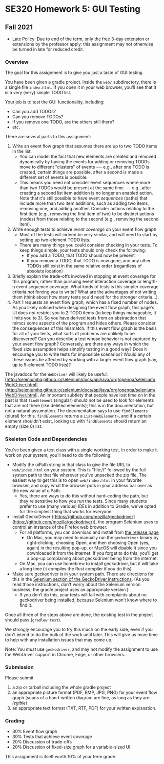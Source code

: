 
# SE320 Homework 5: GUI Testing
## Fall 2021

- Late Policy: Due to end of the term, only the free 3-day extension or extensions by the professor apply: this assignment may not otherwise be turned in late for reduced credit.

### Overview
The goal for this assignment is to give you just a taste of GUI testing.

You have been given a gradle project.  Inside the ```web/``` subdirectory, there is a single file ```index.html```.  If you open it in your web browser, you'll see that it is a very (very) simple TODO list.

Your job is to test the GUI functionality, including:

- Can you add TODOs?
- Can you remove TODOs?
- If you remove one TODO, are the others still there?
- etc.

There are several parts to this assignment:

1. Write an event flow graph that assumes there are up to two TODO items in the list.
    + You can model the fact that new elements are created and removed dynamically by having the events for adding or removing TODOs move to different "clusters" of events --- e.g., after one TODO is created, certain things are possible, after a second is made a different set of events is possible.
    + This means you need not consider event sequences where more than two TODOs would be present at
      the same time --- e.g., after creating a second list item addition is no longer an enabled action.  Note that it's still possible to have event *sequences* (paths) that include more than two item additions,
      such as adding two items, removing one, and adding another. Consider actions
      relating to the first item (e.g., removing the first item of two) to be distinct actions
      (nodes) from those relating to the second (e.g., removing the second item).
2. Write enough tests to achieve *event coverage* on your event flow graph
    + Most of the tests will indeed be very similar, and will need to start by setting up two-element TODO lists.
    + There are many things you could consider checking in your tests.  To keep things simple, your tests should only check the following:
        - If you add a TODO, that TODO should now be present
        - If you remove a TODO, that TODO is now gone, and any other TODOs still exist in the same relative order (regardless of absolute location)
3. Briefly explain the trade-offs involved in stopping at event coverage for this program, rather than pursuing event interaction coverage or length-n event sequence coverage.  What kinds of tests is this simpler coverage criteria *not* forcing you to write?  What are the advantages of not writing them (think about how many tests you'd need for the stronger criteria...).
4. Part 1 requests an event flow graph, which has a fixed number of nodes.  As you likely noticed when designing the event flow graph, this page's UI does *not* restrict you to 2 TODO items (to keep things manageable, it limits you to 3).  So you have derived tests from an abstraction that mimcs some aspects of the program and hides others.  Please consider the consequences of this mismatch.  If this event flow graph is the basis for all of your tests, what sorts of problems are unlikely to be discovered? Can you describe a test whose behavior is not captured by your event flow graph? Conversely, are there any ways in which the fixed size assumption helps simplify testing in a good way?  Does it encourage you to write tests for impossible scenarios?  Would any of these issues be affected by working with a larger event flow graph (say, up to 5-element TODO lists)?

The javadocs for the ```WebDriver``` will likely be useful: [http://seleniumhq.github.io/selenium/docs/api/java/org/openqa/selenium/WebDriver.html](http://seleniumhq.github.io/selenium/docs/api/java/org/openqa/selenium/WebDriver.html).  An important subtlety that people have lost time on in the past is that ```findElement``` (singular) should not be used to look for elements that are not there (like deleted elements); this is in the documentation, but not a natural assumption.  The documentation says to use ```findElements``` (plural) for this.  ```findElements``` returns a ```List<WebElement>```, and if a certain element shouldn't exist, looking up with ```findElements``` should return an empty (size 0) list.

### Skeleton Code and Dependencies
You've been given a test class with a single working test.  In order to make it work on your system, you'll need to do the following:

- Modify the uiPath string in that class to give the file URL to ```web/index.html``` on your system.  This is "file://" followed by the full system path to that file wherever you've unpacked the zip file.  The easiest way to get this is to open ```web/index.html``` in your favorite browser, and copy what the browser puts in your address bar over as the new value of uiPath.
    + Yes, there are ways to do this without hard-coding the path, but they're sensitive to how you run the tests. Since many students prefer to use (many various) IDEs in addition to Gradle, we've opted for the simplest thing that works for everyone.
- Install GeckoDriver ([https://github.com/mozilla/geckodriver](https://github.com/mozilla/geckodriver)), the program Selenium uses to control an instance of the Firefox web browser.  
    + For all platforms, you can download and install from [the release page](https://github.com/mozilla/geckodriver/releases)
        - On Mac, you may need to manually run the ```geckodriver``` binary by right-clicking, choosing Open, and then choosing Open (yes, again) in the resulting pop-up, or MacOS will disable it since you downloaded it from the internet. If you forget to do this, you'll get a pop-up complaining about geckodriver being from the internet.
    + On Mac, you can use homebrew to install geckodriver, but it will take a long time (it compiles the Rust compiler if you do this)
- Make sure geckodriver is in your system path.  There are directions for this in the [Selenium section of the GeckoDriver instructions](https://firefox-source-docs.mozilla.org/testing/geckodriver/geckodriver/Usage.html?highlight=selenium).  (As you read those instructions, don't worry about the Selenium version business; the gradle project uses an appropriate version.)
    + If you don't do this, your tests will fail with complaints about no geckodriver being installed, because Selenium won't know where to find it.

Once all three of the steps above are done, the existing test in the project should pass (```gradlew
test```).

We strongly encourage you to try this much on the early side, even if you don't intend to do the bulk of the work until later.  This will give us more time to help with any installation issues that may come up.

Note: You *must* use ```geckodriver```, and may not modify the assignment to use the WebDriver
support in Chrome, Edge, or other browsers.


### Submission
Please submit 

1. a zip or tarball including the whole gradle project
2. an appropriate picture format (PDF, BMP, JPG, PNG) for your event flow graph (scans of a
   hand-written diagram are fine, as long as they are *legible*)
3. an appropriate text format (TXT, RTF, PDF) for your written explanation.

### Grading

- 30% Event flow graph
- 30% Tests that achieve event coverage
- 20% Discussion of trade-offs
- 20% Discussion of fixed-size graph for a variable-sized UI

This assignment is itself worth 10% of your term grade.
